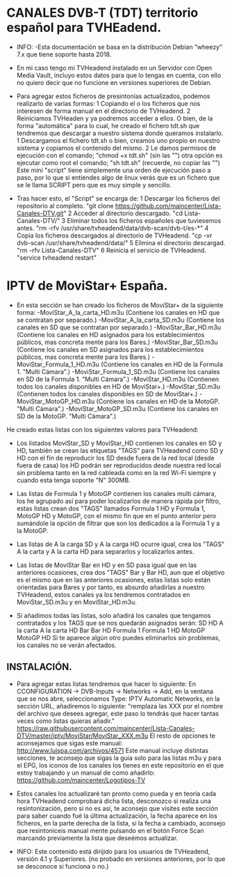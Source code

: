CANALES DVB-T (TDT) territorio español para TVHEadend.
======================================================
* INFO: -Esta documentación se basa en la distribución Debian “wheezy” 7.x que tiene soporte hasta 2018.

+ En mi caso tengo mi TVHeadend instalado en un Servidor con Open Media Vault, incluyo estos datos para que lo tengas en cuenta, con ello no quiero decir que no funcione en versiones superiores de Debian.

+ Para agregar estos ficheros de presintonías actualizados, podemos realizarlo de varias formas:
1 Copiando el o los ficheros que nos interesen de forma manual en el directorio de TVHeadend.
2 Reiniciamos TVHeaden y ya podremos acceder a ellos.
O bien, de la forma "automática" para lo cual, he creado el fichero tdt.sh que tendremos que descargar a nuestro sistema donde queramos instalarlo.
1 Descargamos el fichero tdt.sh o bien, creamos uno propio en nuestro sistema y copiamos el contenido del mismo.
2 Le damos permisos de ejecución con el comando; "chmod +x tdt.sh" (sin las "") otra opción es ejecutar como root el comando; "sh tdt.sh" (recuerde, no copiar las "") Este mini "script" tiene simplemente una orden de ejecución paso a paso, por lo que si entiendes algo de linux verás que es un fichero que se le llama SCRIPT pero que es muy simple y sencillo.

+ Tras hacer esto, el "Script" se encarga de:
1 Descargar los ficheros del repositorio al completo. "git clone https://github.com/maincenter/Lista-Canales-DTV.git"
2 Acceder al directorio descargado. "cd Lista-Canales-DTV/"
3 Eliminar todos los ficheros españoles que tuviesemos antes. "rm -rfv /usr/share/tvheadend/data/dvb-scan/dvb-t/es-*" 
4 Copia los ficheros descargados al directorio de TVHeadend. "cp -vr dvb-scan /usr/share/tvheadend/data/"
5 Elimina el directorio descargad. "rm -rfv Lista-Canales-DTV"
6 Reinicia el servicio de TVHeadend. "service tvheadend restart"

IPTV de MoviStar+ España.
=========================

+ En esta sección se han creado los ficheros de MoviStar+ de la siguiente forma:
 -MoviStar_A_la_carta_HD.m3u (Contiene los canales en HD que se contratan por separado.)
 -MoviStar_A_la_carta_SD.m3u (Contiene los canales en SD que se contratan por separado.)
 -MoviStar_Bar_HD.m3u (Contiene los canales en HD asignados para los establecimientos públicos, mas concreta mente para los Bares.)
 -MoviStar_Bar_SD.m3u (Contiene los canales en SD asignados para los establecimientos públicos, mas concreta mente para los Bares.)
 -MoviStar_Formula_1_HD.m3u (Contiene los canales en HD de la Formula 1. "Multi Cámara".)
 -MoviStar_Formula_1_SD.m3u (Contiene los canales en SD de la Formula 1. "Multi Cámara".)
 -MoviStar_HD.m3u (Contienen todos los canales disponibles en HD de MoviStar+.)
 -MoviStar_SD.m3u (Contienen todos los canales disponibles en SD de MoviStar+.)
 -MoviStar_MotoGP_HD.m3u (Contiene los canales en HD de la MotoGP. "Multi Cámara".)
 -MoviStar_MotoGP_SD.m3u (Contiene los canales en SD de la MotoGP. "Multi Cámara".)

He creado estas listas con los siguientes valores para TVHeadend:
+ Los listados MoviStar_SD y MoviStar_HD contienen los canales en SD y HD, también se crean las etiquetas "TAGS" para TVHeadend como SD y HD con el fín de reproducir los SD desde fuera de la red local (desde fuera de casa) los HD podrán ser reproducidos desde nuestra red local sin problema tanto en la red cableada como en la red Wi-Fi siempre y cuando esta tenga soporte "N" 300MB.

+ Las listas de Formula 1 y MotoGP contienen los canales multi cámara, los he agrupado así para poder localizarlos de manera rápida por filtro, estas listas crean dos "TAGS" llamados Formula 1 HD y Formula 1, MotoGP HD y MotoGP, con el mismo fin que en el punto anterior pero sumándole la opción de filtrar que son los dedicados a la Formula 1 y a la MotoGP.

+ Las listas de A la carga SD y A la carga HD ocurre igual, crea los "TAGS" A la carta y A la carta HD para separarlos y localizarlos antes.

+ Las listas de MoviStar Bar en HD y en SD pasa igual que en las anteriores ocasiones, crea dos "TAGS" Bar y Bar HD, aun que el objetivo es el mismo que en las anteriores ocasiones, estas listas solo están orientadas para Bares y por tanto, es absurdo añadirlas a nuestro TVHeadend, estos canales ya los tendremos contratados en MoviStar_SD.m3u y en MoviStar_HD.m3u.

+ Si añadimos todas las listas, solo añadirá los canales que tengamos contratados y los TAGS que se nos quedarán asignados serán:
 SD
 HD
 A la carta
 A la carta HD
 Bar
 Bar HD
 Formula 1
 Formula 1 HD
 MotoGP
 MotoGP HD
 Si te aparece algún otro puedes eliminarlos sin problemas, los canales no se verán afectados.

INSTALACIÓN.
------------

+ Para agregar estas listas tendremos que hacer lo siguiente:
En CCONFIGURATION -> DVB-Inputs -> Networks -> Add, en la ventana que se nos abre, seleccionamos Type: IPTV Automatic Networks, en la sección URL, añadiremos lo siguiente: "remplaza las XXX por el nombre del archivo que desees agregar, este paso lo tendrás que hacer tantas veces como listas quieras añadir."
https://raw.githubusercontent.com/maincenter/Lista-Canales-DTV/master/iptv/MoviStar/MoviStar_XXX.m3u
El resto de opciones te aconsejamos que sigas este manual: http://www.luispa.com/archivos/4571
Este manual incluye distintas secciones, te aconsejo que sigas la guia solo para las listas m3u y para el EPG, los iconos de los canales los tienes en este repositorio en el que estoy trabajando y un manual de como añadirlo:
https://github.com/maincenter/Logotipos-TV

+ Estos canales los actualizaré tan pronto como pueda y en teoría cada hora TVHeadend comprobará dicha lista, desconozco si realiza una resintonización, pero si no es así, te aconsejo que visites este sección para saber cuando fué la última actualización, la fecha aparece en los ficheros, en la parte derecha de la lista, si la fecha a cambiado, aconsejo que resintoniceis manual mente pulsando en el botón Force Scan marcando previamente la lista que deseémos actualizar.

* INFO: Este contenido está dirijido para los usuarios de TVHeadend, versión 4.1 y Superiores. (no probado en versiones anteriores, por lo que se desconoce si funciona o no.)